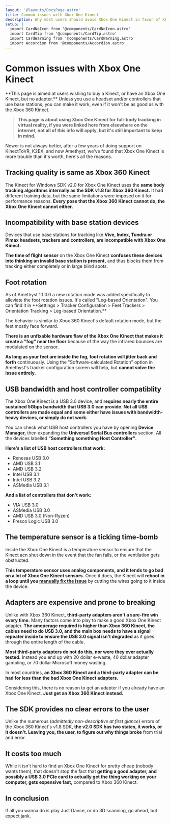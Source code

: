 ```yaml
---
layout: '@layouts/DocsPage.astro'
title: Common issues with Xbox One Kinect
description: Why most users should avoid Xbox One Kinect in favor of Xbox 360 Kinect instead.
setup: | 
  import CardNoIcon from '@components/CardNoIcon.astro'
  import CardTip from '@components/CardTip.astro'
  import CardWarning from '@components/CardWarning.astro'
  import Accordion from '@components/Accordion.astro'
---
```


# Common issues with Xbox One Kinect

<CardWarning title="For existing Xbox One Kinect users">
**This page is aimed at users wishing to buy a Kinect, or have an Xbox One Kinect, but no adapter.** Unless you use a headset and/or controllers that use base stations, you can make it work, even if it won't be as good as with the Xbox 360 Kinect.
</CardWarning>

> **This page is about using Xbox One Kinect for full-body tracking in virtual reality, if you were linked here from elsewhere on the internet, not all of this info will apply, but it's still important to keep in mind.**

Newer is not always better, after a few years of doing support on KinectToVR, K2EX, and now Amethyst, we've found that Xbox One Kinect is more trouble than it's worth, here's all the reasons.

## Tracking quality is same as Xbox 360 Kinect
The Kinect for Windows SDK v2.0 for Xbox One Kinect uses the **same body tracking algorithms internally as the SDK v1.8 for Xbox 360 Kinect.** It had different training data, but the same limitations were imposed on it for performance reasons. **Every pose that the Xbox 360 Kinect cannot do, the Xbox One Kinect cannot either.**

## Incompatibility with base station devices
Devices that use base stations for tracking like **Vive, Index, Tundra or Pimax headsets, trackers and controllers, are incompatible with Xbox One Kinect.**

**The time of flight sensor** on the Xbox One Kinect **confuses these devices into thinking an invalid base station is present,** and thus blocks them from tracking either completely or in large blind spots.

## Foot rotation
<CardTip title="Update as of Amethyst 1.1">
As of Amethyst 1.1.0.0 a new rotation mode was added specifically to alleviate the foot rotation issues. It's called "Leg-based Orientation". You can find it in **Settings > Tracker Configuration > Feet Trackers > Orientation Tracking > Leg-based Orientation.**

The behavior is similar to Xbox 360 Kinect's default rotation mode, but the feet mostly face forward.
</CardTip>

**There is an unfixable hardware flaw of the Xbox One Kinect that makes it create a "fog" near the floor** because of the way the infrared bounces are modulated on the sensor.

**As long as your feet are inside the fog, foot rotation will jitter back and forth** continuously. Using the "Software-calculated Rotation" option in Amethyst's tracker configuration screen will help, but **cannot solve the issue entirely.**

## USB bandwidth and host controller compatiblity
The Xbox One Kinect is a USB 3.0 device, and **requires nearly the entire sustained 5Gbps bandwidth that USB 3.0 can provide. Not all USB controllers are made equal and some either have issues with bandwidth-heavy devices, or simply do not work.**

You can check what USB host controllers you have by opening **Device Manager,** then expanding the **Universal Serial Bus controllers** section. All the devices labelled **"Something something Host Controller"**.

**Here's a list of USB host controllers that work:**

- Renesas USB 3.0
- AMD USB 3.1
- AMD USB 3.2
- Intel USB 3.1
- Intel USB 3.2
- ASMedia USB 3.1

**And a list of controllers that don't work:**

- VIA USB 3.0
- ASMedia USB 3.0
- AMD USB 3.0 (Non-Ryzen)
- Fresco Logic USB 3.0

## The temperature sensor is a ticking time-bomb
Inside the Xbox One Kinect is a temperature sensor to ensure that the Kinect acn shut down in the event that the fan fails, or the ventilation gets obstructed.

**This temperature sensor uses analog components, and it tends to go bad on a lot of Xbox One Kinect sensors.** Once it does, the Kinect will **reboot in a loop until you [manually fix the issue](https://youtu.be/BoRK3jJVMLM)** by cutting the wires going to it inside the device.

## Adapters are expensive and prone to breaking
Unlike with Xbox 360 Kinect, **third-party adapters aren't a sure-fire win every time.** Many factors come into play to make a good Xbox One Kinect adapter. **The ameperage required is higher than Xbox 360 Kinect, the cables need to do USB 3.0, and the main box needs to have a signal repeater inside to ensure the USB 3.0 signal isn't degraded** as it goes through the entire length of the cable.

**Most third-party adapters do not do this, nor were they ever actually tested.** Instead you end up with 20 dollar e-waste, 40 dollar adapter gambling, or 70 dollar Microsoft money wasting.

In most countries, **an Xbox 360 Kinect and a third-party adapter can be had for less than the bad Xbox One Kinect adapters.**

Considering this, there is no reason to get an adapter if you already have an Xbox One Kinect. **Just get an Xbox 360 Kinect instead.**

## The SDK provides no clear errors to the user
Unlike the numerous (_admittedly non-descriptive at first glance_) errors of the Xbox 360 Kinect's v1.8 SDK, **the v2.0 SDK has two states, it works, or it doesn't. Leaving you, the user, to figure out why things broke** from trial and error.

## It costs too much
While it isn't hard to find an Xbox One Kinect for pretty cheap (nobody wants them), that doesn't stop the fact that **getting a good adapter, and possibly a USB 3.0 PCIe card to actually get the thing working on your computer, gets expensive fast,** compared to Xbox 360 Kinect.

## In conclusion
If all you wanna do is play Just Dance, or do 3D scanning, go ahead, but expect jank.